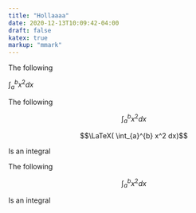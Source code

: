```yaml
---
title: "Hollaaaa"
date: 2020-12-13T10:09:42-04:00
draft: false
katex: true
markup: "mmark"
---
```


The following

$\int_{a}^{b} x^2 dx$

The following

$$\int_{a}^{b} x^2 dx$$

$$\LaTeX( \int_{a}^{b} x^2 dx)$$

Is an integral

The following

$$\int_{a}^{b} x^2 dx$$

Is an integral
